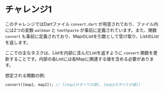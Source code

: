 # チャレンジ1

このチャレンジではDartファイル `convert.dart` が用意されており、ファイル内には2つの変数 `walkman` と `toothpaste` が事前に定義されています。また、関数 `convert` も事前に定義されており、MapのListを引数として受け取り、ListのListを返します。

ここでの主なタスクは、Listを内部に含んだListを返すように `convert` 関数を更新することです。内部の各Listには各Mapに関連する値を含める必要があります。

想定される関数の例:

```dart
convert([map1, map2]); // [[map1のすべての値], [map2のすべての値]]
```
